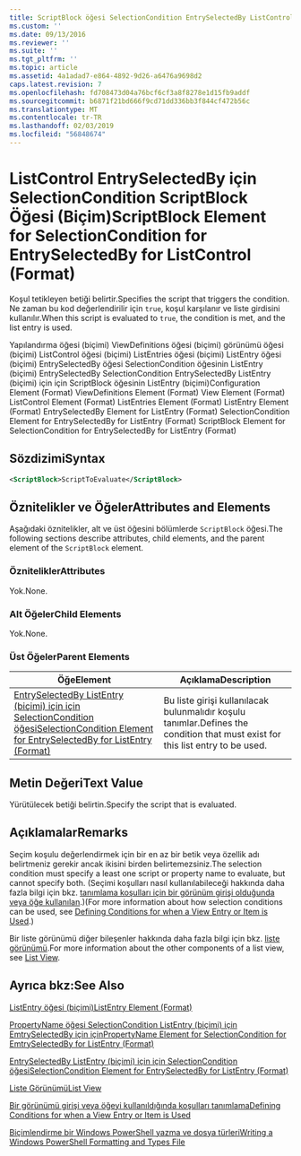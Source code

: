 ```yaml
---
title: ScriptBlock öğesi SelectionCondition EntrySelectedBy ListControl (biçimi) için için için | Microsoft Docs
ms.custom: ''
ms.date: 09/13/2016
ms.reviewer: ''
ms.suite: ''
ms.tgt_pltfrm: ''
ms.topic: article
ms.assetid: 4a1adad7-e864-4892-9d26-a6476a9698d2
caps.latest.revision: 7
ms.openlocfilehash: fd708473d04a76bcf6cf3a8f8278e1d15fb9addf
ms.sourcegitcommit: b6871f21bd666f9cd71dd336bb3f844cf472b56c
ms.translationtype: MT
ms.contentlocale: tr-TR
ms.lasthandoff: 02/03/2019
ms.locfileid: "56848674"
---
```

# <a name="scriptblock-element-for-selectioncondition-for-entryselectedby-for-listcontrol-format"></a><span data-ttu-id="1d828-102">ListControl EntrySelectedBy için SelectionCondition ScriptBlock Öğesi (Biçim)</span><span class="sxs-lookup"><span data-stu-id="1d828-102">ScriptBlock Element for SelectionCondition for EntrySelectedBy for ListControl (Format)</span></span>

<span data-ttu-id="1d828-103">Koşul tetikleyen betiği belirtir.</span><span class="sxs-lookup"><span data-stu-id="1d828-103">Specifies the script that triggers the condition.</span></span> <span data-ttu-id="1d828-104">Ne zaman bu kod değerlendirilir için `true`, koşul karşılanır ve liste girdisini kullanılır.</span><span class="sxs-lookup"><span data-stu-id="1d828-104">When this script is evaluated to `true`, the condition is met, and the list entry is used.</span></span>

<span data-ttu-id="1d828-105">Yapılandırma öğesi (biçimi) ViewDefinitions öğesi (biçimi) görünümü öğesi (biçimi) ListControl öğesi (biçimi) ListEntries öğesi (biçimi) ListEntry öğesi (biçimi) EntrySelectedBy öğesi SelectionCondition öğesinin ListEntry (biçimi) EntrySelectedBy SelectionCondition EntrySelectedBy ListEntry (biçimi) için için ScriptBlock öğesinin ListEntry (biçimi)</span><span class="sxs-lookup"><span data-stu-id="1d828-105">Configuration Element (Format) ViewDefinitions Element (Format) View Element (Format) ListControl Element (Format) ListEntries Element (Format) ListEntry Element (Format) EntrySelectedBy Element for ListEntry (Format) SelectionCondition Element for EntrySelectedBy for ListEntry (Format) ScriptBlock Element for SelectionCondition for EntrySelectedBy for ListEntry (Format)</span></span>

## <a name="syntax"></a><span data-ttu-id="1d828-106">Sözdizimi</span><span class="sxs-lookup"><span data-stu-id="1d828-106">Syntax</span></span>

```xml
<ScriptBlock>ScriptToEvaluate</ScriptBlock>
```

## <a name="attributes-and-elements"></a><span data-ttu-id="1d828-107">Öznitelikler ve Öğeler</span><span class="sxs-lookup"><span data-stu-id="1d828-107">Attributes and Elements</span></span>

<span data-ttu-id="1d828-108">Aşağıdaki öznitelikler, alt ve üst öğesini bölümlerde `ScriptBlock` öğesi.</span><span class="sxs-lookup"><span data-stu-id="1d828-108">The following sections describe attributes, child elements, and the parent element of the `ScriptBlock` element.</span></span>

### <a name="attributes"></a><span data-ttu-id="1d828-109">Öznitelikler</span><span class="sxs-lookup"><span data-stu-id="1d828-109">Attributes</span></span>

<span data-ttu-id="1d828-110">Yok.</span><span class="sxs-lookup"><span data-stu-id="1d828-110">None.</span></span>

### <a name="child-elements"></a><span data-ttu-id="1d828-111">Alt Öğeler</span><span class="sxs-lookup"><span data-stu-id="1d828-111">Child Elements</span></span>

<span data-ttu-id="1d828-112">Yok.</span><span class="sxs-lookup"><span data-stu-id="1d828-112">None.</span></span>

### <a name="parent-elements"></a><span data-ttu-id="1d828-113">Üst Öğeler</span><span class="sxs-lookup"><span data-stu-id="1d828-113">Parent Elements</span></span>

|<span data-ttu-id="1d828-114">Öğe</span><span class="sxs-lookup"><span data-stu-id="1d828-114">Element</span></span>|<span data-ttu-id="1d828-115">Açıklama</span><span class="sxs-lookup"><span data-stu-id="1d828-115">Description</span></span>|
|-------------|-----------------|
|[<span data-ttu-id="1d828-116">EntrySelectedBy ListEntry (biçimi) için için SelectionCondition öğesi</span><span class="sxs-lookup"><span data-stu-id="1d828-116">SelectionCondition Element for EntrySelectedBy for ListEntry (Format)</span></span>](./selectioncondition-element-for-entryselectedby-for-listcontrol-format.md)|<span data-ttu-id="1d828-117">Bu liste girişi kullanılacak bulunmalıdır koşulu tanımlar.</span><span class="sxs-lookup"><span data-stu-id="1d828-117">Defines the condition that must exist for this list entry to be used.</span></span>|

## <a name="text-value"></a><span data-ttu-id="1d828-118">Metin Değeri</span><span class="sxs-lookup"><span data-stu-id="1d828-118">Text Value</span></span>

<span data-ttu-id="1d828-119">Yürütülecek betiği belirtin.</span><span class="sxs-lookup"><span data-stu-id="1d828-119">Specify the script that is evaluated.</span></span>

## <a name="remarks"></a><span data-ttu-id="1d828-120">Açıklamalar</span><span class="sxs-lookup"><span data-stu-id="1d828-120">Remarks</span></span>

<span data-ttu-id="1d828-121">Seçim koşulu değerlendirmek için bir en az bir betik veya özellik adı belirtmeniz gerekir ancak ikisini birden belirtemezsiniz.</span><span class="sxs-lookup"><span data-stu-id="1d828-121">The selection condition must specify a least one script or property name to evaluate, but cannot specify both.</span></span> <span data-ttu-id="1d828-122">(Seçimi koşulları nasıl kullanılabileceği hakkında daha fazla bilgi için bkz. [tanımlama koşulları için bir görünüm girişi olduğunda veya öğe kullanılan](./defining-conditions-for-displaying-data.md).)</span><span class="sxs-lookup"><span data-stu-id="1d828-122">(For more information about how selection conditions can be used, see [Defining Conditions for when a View Entry or Item is Used](./defining-conditions-for-displaying-data.md).)</span></span>

<span data-ttu-id="1d828-123">Bir liste görünümü diğer bileşenler hakkında daha fazla bilgi için bkz. [liste görünümü](./creating-a-list-view.md).</span><span class="sxs-lookup"><span data-stu-id="1d828-123">For more information about the other components of a list view, see [List View](./creating-a-list-view.md).</span></span>

## <a name="see-also"></a><span data-ttu-id="1d828-124">Ayrıca bkz:</span><span class="sxs-lookup"><span data-stu-id="1d828-124">See Also</span></span>

[<span data-ttu-id="1d828-125">ListEntry öğesi (biçimi)</span><span class="sxs-lookup"><span data-stu-id="1d828-125">ListEntry Element (Format)</span></span>](./listentry-element-for-listcontrol-format.md)

[<span data-ttu-id="1d828-126">PropertyName öğesi SelectionCondition ListEntry (biçimi) için EmtrySelectedBy için için</span><span class="sxs-lookup"><span data-stu-id="1d828-126">PropertyName Element for SelectionCondition for EmtrySelectedBy for ListEntry (Format)</span></span>](./propertyname-element-for-selectioncondition-for-entryselectedby-for-listcontrol-format.md)

[<span data-ttu-id="1d828-127">EntrySelectedBy ListEntry (biçimi) için için SelectionCondition öğesi</span><span class="sxs-lookup"><span data-stu-id="1d828-127">SelectionCondition Element for EntrySelectedBy for ListEntry (Format)</span></span>](./selectioncondition-element-for-entryselectedby-for-listcontrol-format.md)

[<span data-ttu-id="1d828-128">Liste Görünümü</span><span class="sxs-lookup"><span data-stu-id="1d828-128">List View</span></span>](./creating-a-list-view.md)

[<span data-ttu-id="1d828-129">Bir görünümü girişi veya öğeyi kullanıldığında koşulları tanımlama</span><span class="sxs-lookup"><span data-stu-id="1d828-129">Defining Conditions for when a View Entry or Item is Used</span></span>](./defining-conditions-for-displaying-data.md)

[<span data-ttu-id="1d828-130">Biçimlendirme bir Windows PowerShell yazma ve dosya türleri</span><span class="sxs-lookup"><span data-stu-id="1d828-130">Writing a Windows PowerShell Formatting and Types File</span></span>](./writing-a-powershell-formatting-file.md)
